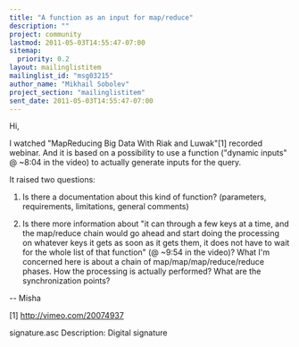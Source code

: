 ```yaml
---
title: "A function as an input for map/reduce"
description: ""
project: community
lastmod: 2011-05-03T14:55:47-07:00
sitemap:
  priority: 0.2
layout: mailinglistitem
mailinglist_id: "msg03215"
author_name: "Mikhail Sobolev"
project_section: "mailinglistitem"
sent_date: 2011-05-03T14:55:47-07:00
---
```



Hi,

I watched "MapReducing Big Data With Riak and Luwak"[1] recorded
webinar. And it is based on a possibility to use a function ("dynamic
inputs" @ ~8:04 in the video) to actually generate inputs for the query.

It raised two questions:

1. Is there a documentation about this kind of function? (parameters,
 requirements, limitations, general comments)

2. Is there more information about "it can through a few keys at a time,
 and the map/reduce chain would go ahead and start doing the
 processing on whatever keys it gets as soon as it gets them, it does
 not have to wait for the whole list of that function" (@ ~9:54 in the
 video)? What I'm concerned here is about a chain of
 map/map/map/reduce/reduce phases. How the processing is actually
 performed? What are the synchronization points?

--
Misha

[1] http://vimeo.com/20074937


signature.asc
Description: Digital signature
